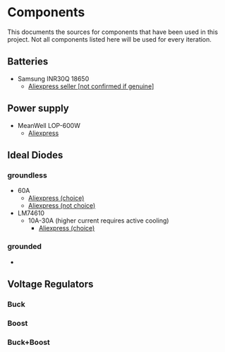 # Components

This documents the sources for components that have been used in this project. Not all components listed here will be used for every iteration.

## Batteries

- Samsung INR30Q 18650
  - [Aliexpress seller [not confirmed if genuine]](https://www.aliexpress.com/item/1005009954624988.html?spm=a2g0o.order_list.order_list_main.67.4bfc1802YM66E3)

## Power supply

- MeanWell LOP-600W
  - [Aliexpress](https://www.aliexpress.com/item/1005008555479153.html?spm=a2g0o.order_list.order_list_main.96.4bfc1802YM66E3)

## Ideal Diodes

### groundless
- 60A
  - [Aliexpress (choice)](https://www.aliexpress.com/item/1005007355782427.html)
  - [Aliexpress (not choice)](https://www.aliexpress.com/item/1005008979274856.html)
- LM74610
  - 10A-30A (higher current requires active cooling)
    - [Aliexpress (choice)](https://www.aliexpress.com/item/1005007561000855.html)

### grounded
- 

## Voltage Regulators

### Buck

### Boost

### Buck+Boost